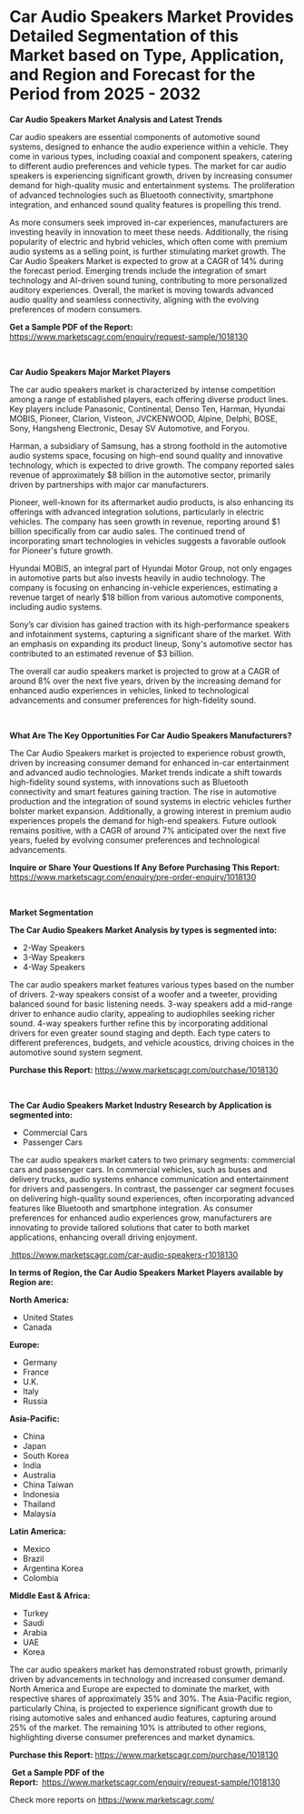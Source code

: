 <p><h1>Car Audio Speakers Market Provides Detailed Segmentation of this Market based on Type, Application, and Region and Forecast for the Period from 2025 - 2032</h1></p><p><strong>Car Audio Speakers Market Analysis and Latest Trends</strong></p>
<p><p>Car audio speakers are essential components of automotive sound systems, designed to enhance the audio experience within a vehicle. They come in various types, including coaxial and component speakers, catering to different audio preferences and vehicle types. The market for car audio speakers is experiencing significant growth, driven by increasing consumer demand for high-quality music and entertainment systems. The proliferation of advanced technologies such as Bluetooth connectivity, smartphone integration, and enhanced sound quality features is propelling this trend.</p><p>As more consumers seek improved in-car experiences, manufacturers are investing heavily in innovation to meet these needs. Additionally, the rising popularity of electric and hybrid vehicles, which often come with premium audio systems as a selling point, is further stimulating market growth. The Car Audio Speakers Market is expected to grow at a CAGR of 14% during the forecast period. Emerging trends include the integration of smart technology and AI-driven sound tuning, contributing to more personalized auditory experiences. Overall, the market is moving towards advanced audio quality and seamless connectivity, aligning with the evolving preferences of modern consumers.</p></p>
<p><strong>Get a Sample PDF of the Report:&nbsp;</strong> <a href="https://www.marketscagr.com/enquiry/request-sample/1018130?utm_campaign=3078&utm_medium=2&utm_source=Github&utm_content=ia&utm_term=30032025&utm_id=car-audio-speakers">https://www.marketscagr.com/enquiry/request-sample/1018130</a></p>
<p>&nbsp;</p>
<p><strong>Car Audio Speakers Major Market Players</strong></p>
<p><p>The car audio speakers market is characterized by intense competition among a range of established players, each offering diverse product lines. Key players include Panasonic, Continental, Denso Ten, Harman, Hyundai MOBIS, Pioneer, Clarion, Visteon, JVCKENWOOD, Alpine, Delphi, BOSE, Sony, Hangsheng Electronic, Desay SV Automotive, and Foryou. </p><p>Harman, a subsidiary of Samsung, has a strong foothold in the automotive audio systems space, focusing on high-end sound quality and innovative technology, which is expected to drive growth. The company reported sales revenue of approximately $8 billion in the automotive sector, primarily driven by partnerships with major car manufacturers.</p><p>Pioneer, well-known for its aftermarket audio products, is also enhancing its offerings with advanced integration solutions, particularly in electric vehicles. The company has seen growth in revenue, reporting around $1 billion specifically from car audio sales. The continued trend of incorporating smart technologies in vehicles suggests a favorable outlook for Pioneer's future growth.</p><p>Hyundai MOBIS, an integral part of Hyundai Motor Group, not only engages in automotive parts but also invests heavily in audio technology. The company is focusing on enhancing in-vehicle experiences, estimating a revenue target of nearly $18 billion from various automotive components, including audio systems.</p><p>Sony’s car division has gained traction with its high-performance speakers and infotainment systems, capturing a significant share of the market. With an emphasis on expanding its product lineup, Sony's automotive sector has contributed to an estimated revenue of $3 billion.</p><p>The overall car audio speakers market is projected to grow at a CAGR of around 8% over the next five years, driven by the increasing demand for enhanced audio experiences in vehicles, linked to technological advancements and consumer preferences for high-fidelity sound.</p></p>
<p>&nbsp;</p>
<p><strong>What Are The Key Opportunities For Car Audio Speakers Manufacturers?</strong></p>
<p><p>The Car Audio Speakers market is projected to experience robust growth, driven by increasing consumer demand for enhanced in-car entertainment and advanced audio technologies. Market trends indicate a shift towards high-fidelity sound systems, with innovations such as Bluetooth connectivity and smart features gaining traction. The rise in automotive production and the integration of sound systems in electric vehicles further bolster market expansion. Additionally, a growing interest in premium audio experiences propels the demand for high-end speakers. Future outlook remains positive, with a CAGR of around 7% anticipated over the next five years, fueled by evolving consumer preferences and technological advancements.</p></p>
<p><strong>Inquire or Share Your Questions If Any Before Purchasing This Report:</strong> <a href="https://www.marketscagr.com/enquiry/pre-order-enquiry/1018130?utm_campaign=3078&utm_medium=2&utm_source=Github&utm_content=ia&utm_term=30032025&utm_id=car-audio-speakers">https://www.marketscagr.com/enquiry/pre-order-enquiry/1018130</a></p>
<p>&nbsp;</p>
<p><strong>Market Segmentation</strong></p>
<p><strong>The Car Audio Speakers Market Analysis by types is segmented into:</strong></p>
<p><ul><li>2-Way Speakers</li><li>3-Way Speakers</li><li>4-Way Speakers</li></ul></p>
<p><p>The car audio speakers market features various types based on the number of drivers. 2-way speakers consist of a woofer and a tweeter, providing balanced sound for basic listening needs. 3-way speakers add a mid-range driver to enhance audio clarity, appealing to audiophiles seeking richer sound. 4-way speakers further refine this by incorporating additional drivers for even greater sound staging and depth. Each type caters to different preferences, budgets, and vehicle acoustics, driving choices in the automotive sound system segment.</p></p>
<p><strong>Purchase this Report:&nbsp;</strong><a href="https://www.marketscagr.com/purchase/1018130?utm_campaign=3078&utm_medium=2&utm_source=Github&utm_content=ia&utm_term=30032025&utm_id=car-audio-speakers">https://www.marketscagr.com/purchase/1018130</a></p>
<p>&nbsp;</p>
<p><strong>The Car Audio Speakers Market Industry Research by Application is segmented into:</strong></p>
<p><ul><li>Commercial Cars</li><li>Passenger Cars</li></ul></p>
<p><p>The car audio speakers market caters to two primary segments: commercial cars and passenger cars. In commercial vehicles, such as buses and delivery trucks, audio systems enhance communication and entertainment for drivers and passengers. In contrast, the passenger car segment focuses on delivering high-quality sound experiences, often incorporating advanced features like Bluetooth and smartphone integration. As consumer preferences for enhanced audio experiences grow, manufacturers are innovating to provide tailored solutions that cater to both market applications, enhancing overall driving enjoyment.</p></p>
<p><a href="https://www.marketscagr.com/car-audio-speakers-r1018130?utm_campaign=3078&utm_medium=2&utm_source=Github&utm_content=ia&utm_term=30032025&utm_id=car-audio-speakers">&nbsp;https://www.marketscagr.com/car-audio-speakers-r1018130</a></p>
<p><strong>In terms of Region, the Car Audio Speakers Market Players available by Region are:</strong></p>
<p>
    <p> <strong> North America: </strong>
        <ul>
            <li>United States</li>
            <li>Canada</li>
        </ul>
        </p> 
    <p> <strong> Europe: </strong>
        <ul>
            <li>Germany</li>
            <li>France</li>
            <li>U.K.</li>
            <li>Italy</li>
            <li>Russia</li>
        </ul>
        </p> 
    <p> <strong> Asia-Pacific: </strong>
        <ul>
            <li>China</li>
            <li>Japan</li>
            <li>South Korea</li>
            <li>India</li>
            <li>Australia</li>
            <li>China Taiwan</li>
            <li>Indonesia</li>
            <li>Thailand</li>
            <li>Malaysia</li>
        </ul>
        </p> 
    <p> <strong> Latin America: </strong>
        <ul>
            <li>Mexico</li>
            <li>Brazil</li>
            <li>Argentina Korea</li>
            <li>Colombia</li>
        </ul>
        </p> 
    <p> <strong> Middle East & Africa: </strong>
        <ul>
            <li>Turkey</li>
            <li>Saudi</li>
            <li>Arabia</li>
            <li>UAE</li>
            <li>Korea</li>
        </ul>
    </p>
    </p>
<p><p>The car audio speakers market has demonstrated robust growth, primarily driven by advancements in technology and increased consumer demand. North America and Europe are expected to dominate the market, with respective shares of approximately 35% and 30%. The Asia-Pacific region, particularly China, is projected to experience significant growth due to rising automotive sales and enhanced audio features, capturing around 25% of the market. The remaining 10% is attributed to other regions, highlighting diverse consumer preferences and market dynamics.</p></p>
<p><strong>Purchase this Report: </strong><a href="https://www.marketscagr.com/purchase/1018130?utm_campaign=3078&utm_medium=2&utm_source=Github&utm_content=ia&utm_term=30032025&utm_id=car-audio-speakers">https://www.marketscagr.com/purchase/1018130</a></p>
<p>&nbsp;<strong>Get a Sample PDF of the Report:&nbsp;&nbsp;</strong><a href="https://www.marketscagr.com/enquiry/request-sample/1018130?utm_campaign=3078&utm_medium=2&utm_source=Github&utm_content=ia&utm_term=30032025&utm_id=car-audio-speakers">https://www.marketscagr.com/enquiry/request-sample/1018130</a></p>
<p><strong></strong></p>
<p>Check more reports on <a href="https://www.marketscagr.com/?utm_campaign=3078&utm_medium=2&utm_source=Github&utm_content=ia&utm_term=30032025&utm_id=car-audio-speakers">https://www.marketscagr.com/</a></p>